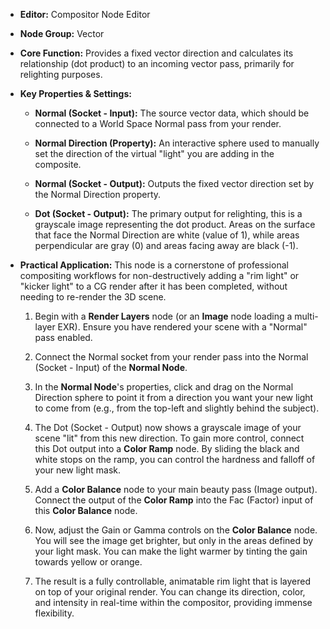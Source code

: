 - **Editor:** Compositor Node Editor
- **Node Group:** Vector
    
- **Core Function:** Provides a fixed vector direction and calculates its relationship (dot product) to an incoming vector pass, primarily for relighting purposes.
    
- **Key Properties & Settings:**
    
    - **Normal (Socket - Input):** The source vector data, which should be connected to a World Space Normal pass from your render.
        
    - **Normal Direction (Property):** An interactive sphere used to manually set the direction of the virtual "light" you are adding in the composite.
        
    - **Normal (Socket - Output):** Outputs the fixed vector direction set by the Normal Direction property.
        
    - **Dot (Socket - Output):** The primary output for relighting, this is a grayscale image representing the dot product. Areas on the surface that face the Normal Direction are white (value of 1), while areas perpendicular are gray (0) and areas facing away are black (-1).
        
- **Practical Application:** This node is a cornerstone of professional compositing workflows for non-destructively adding a "rim light" or "kicker light" to a CG render after it has been completed, without needing to re-render the 3D scene.
    
    1. Begin with a **Render Layers** node (or an **Image** node loading a multi-layer EXR). Ensure you have rendered your scene with a "Normal" pass enabled.
        
    2. Connect the Normal socket from your render pass into the Normal (Socket - Input) of the **Normal Node**.
        
    3. In the **Normal Node**'s properties, click and drag on the Normal Direction sphere to point it from a direction you want your new light to come from (e.g., from the top-left and slightly behind the subject).
        
    4. The Dot (Socket - Output) now shows a grayscale image of your scene "lit" from this new direction. To gain more control, connect this Dot output into a **Color Ramp** node. By sliding the black and white stops on the ramp, you can control the hardness and falloff of your new light mask.
        
    5. Add a **Color Balance** node to your main beauty pass (Image output). Connect the output of the **Color Ramp** into the Fac (Factor) input of this **Color Balance** node.
        
    6. Now, adjust the Gain or Gamma controls on the **Color Balance** node. You will see the image get brighter, but only in the areas defined by your light mask. You can make the light warmer by tinting the gain towards yellow or orange.
        
    7. The result is a fully controllable, animatable rim light that is layered on top of your original render. You can change its direction, color, and intensity in real-time within the compositor, providing immense flexibility.